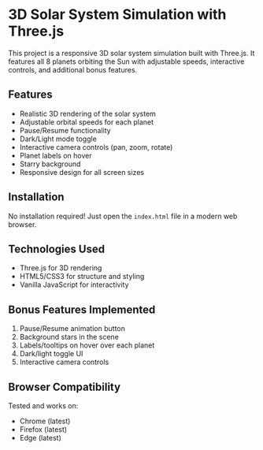 # 3D Solar System Simulation with Three.js

This project is a responsive 3D solar system simulation built with Three.js. It features all 8 planets orbiting the Sun with adjustable speeds, interactive controls, and additional bonus features.

## Features

- Realistic 3D rendering of the solar system
- Adjustable orbital speeds for each planet
- Pause/Resume functionality
- Dark/Light mode toggle
- Interactive camera controls (pan, zoom, rotate)
- Planet labels on hover
- Starry background
- Responsive design for all screen sizes

## Installation

No installation required! Just open the `index.html` file in a modern web browser.

## Technologies Used

- Three.js for 3D rendering
- HTML5/CSS3 for structure and styling
- Vanilla JavaScript for interactivity

## Bonus Features Implemented

1. Pause/Resume animation button
2. Background stars in the scene
3. Labels/tooltips on hover over each planet
4. Dark/light toggle UI
5. Interactive camera controls

## Browser Compatibility

Tested and works on:
- Chrome (latest)
- Firefox (latest)
- Edge (latest)
